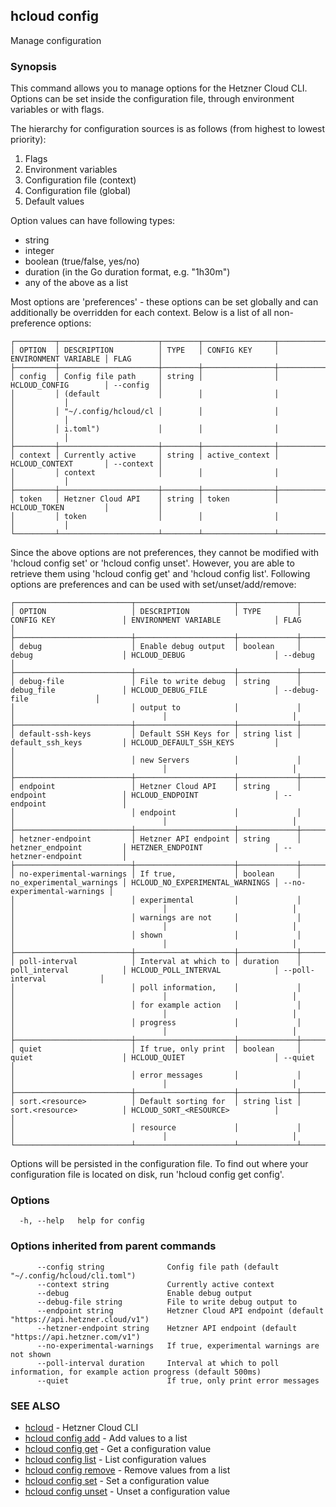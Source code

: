 ## hcloud config

Manage configuration

### Synopsis

This command allows you to manage options for the Hetzner Cloud CLI. Options can be set inside the
configuration file, through environment variables or with flags. 

The hierarchy for configuration sources is as follows (from highest to lowest priority):
1. Flags
2. Environment variables
3. Configuration file (context)
4. Configuration file (global)
5. Default values

Option values can have following types:
 - string
 - integer
 - boolean (true/false, yes/no)
 - duration (in the Go duration format, e.g. "1h30m")
 - any of the above as a list

Most options are 'preferences' - these options can be set globally and can additionally be overridden
for each context. Below is a list of all non-preference options:

```
┌─────────┬──────────────────────┬────────┬────────────────┬──────────────────────┬───────────┐
│ OPTION  │ DESCRIPTION          │ TYPE   │ CONFIG KEY     │ ENVIRONMENT VARIABLE │ FLAG      │
├─────────┼──────────────────────┼────────┼────────────────┼──────────────────────┼───────────┤
│ config  │ Config file path     │ string │                │ HCLOUD_CONFIG        │ --config  │
│         │ (default             │        │                │                      │           │
│         │ "~/.config/hcloud/cl │        │                │                      │           │
│         │ i.toml")             │        │                │                      │           │
├─────────┼──────────────────────┼────────┼────────────────┼──────────────────────┼───────────┤
│ context │ Currently active     │ string │ active_context │ HCLOUD_CONTEXT       │ --context │
│         │ context              │        │                │                      │           │
├─────────┼──────────────────────┼────────┼────────────────┼──────────────────────┼───────────┤
│ token   │ Hetzner Cloud API    │ string │ token          │ HCLOUD_TOKEN         │           │
│         │ token                │        │                │                      │           │
└─────────┴──────────────────────┴────────┴────────────────┴──────────────────────┴───────────┘
```

Since the above options are not preferences, they cannot be modified with 'hcloud config set' or 
'hcloud config unset'. However, you are able to retrieve them using 'hcloud config get' and 'hcloud config list'.
Following options are preferences and can be used with set/unset/add/remove:

```
┌──────────────────────────┬──────────────────────┬─────────────┬──────────────────────────┬─────────────────────────────────┬────────────────────────────┐
│ OPTION                   │ DESCRIPTION          │ TYPE        │ CONFIG KEY               │ ENVIRONMENT VARIABLE            │ FLAG                       │
├──────────────────────────┼──────────────────────┼─────────────┼──────────────────────────┼─────────────────────────────────┼────────────────────────────┤
│ debug                    │ Enable debug output  │ boolean     │ debug                    │ HCLOUD_DEBUG                    │ --debug                    │
├──────────────────────────┼──────────────────────┼─────────────┼──────────────────────────┼─────────────────────────────────┼────────────────────────────┤
│ debug-file               │ File to write debug  │ string      │ debug_file               │ HCLOUD_DEBUG_FILE               │ --debug-file               │
│                          │ output to            │             │                          │                                 │                            │
├──────────────────────────┼──────────────────────┼─────────────┼──────────────────────────┼─────────────────────────────────┼────────────────────────────┤
│ default-ssh-keys         │ Default SSH Keys for │ string list │ default_ssh_keys         │ HCLOUD_DEFAULT_SSH_KEYS         │                            │
│                          │ new Servers          │             │                          │                                 │                            │
├──────────────────────────┼──────────────────────┼─────────────┼──────────────────────────┼─────────────────────────────────┼────────────────────────────┤
│ endpoint                 │ Hetzner Cloud API    │ string      │ endpoint                 │ HCLOUD_ENDPOINT                 │ --endpoint                 │
│                          │ endpoint             │             │                          │                                 │                            │
├──────────────────────────┼──────────────────────┼─────────────┼──────────────────────────┼─────────────────────────────────┼────────────────────────────┤
│ hetzner-endpoint         │ Hetzner API endpoint │ string      │ hetzner_endpoint         │ HETZNER_ENDPOINT                │ --hetzner-endpoint         │
├──────────────────────────┼──────────────────────┼─────────────┼──────────────────────────┼─────────────────────────────────┼────────────────────────────┤
│ no-experimental-warnings │ If true,             │ boolean     │ no_experimental_warnings │ HCLOUD_NO_EXPERIMENTAL_WARNINGS │ --no-experimental-warnings │
│                          │ experimental         │             │                          │                                 │                            │
│                          │ warnings are not     │             │                          │                                 │                            │
│                          │ shown                │             │                          │                                 │                            │
├──────────────────────────┼──────────────────────┼─────────────┼──────────────────────────┼─────────────────────────────────┼────────────────────────────┤
│ poll-interval            │ Interval at which to │ duration    │ poll_interval            │ HCLOUD_POLL_INTERVAL            │ --poll-interval            │
│                          │ poll information,    │             │                          │                                 │                            │
│                          │ for example action   │             │                          │                                 │                            │
│                          │ progress             │             │                          │                                 │                            │
├──────────────────────────┼──────────────────────┼─────────────┼──────────────────────────┼─────────────────────────────────┼────────────────────────────┤
│ quiet                    │ If true, only print  │ boolean     │ quiet                    │ HCLOUD_QUIET                    │ --quiet                    │
│                          │ error messages       │             │                          │                                 │                            │
├──────────────────────────┼──────────────────────┼─────────────┼──────────────────────────┼─────────────────────────────────┼────────────────────────────┤
│ sort.<resource>          │ Default sorting for  │ string list │ sort.<resource>          │ HCLOUD_SORT_<RESOURCE>          │                            │
│                          │ resource             │             │                          │                                 │                            │
└──────────────────────────┴──────────────────────┴─────────────┴──────────────────────────┴─────────────────────────────────┴────────────────────────────┘
```

Options will be persisted in the configuration file. To find out where your configuration file is located
on disk, run 'hcloud config get config'.


### Options

```
  -h, --help   help for config
```

### Options inherited from parent commands

```
      --config string              Config file path (default "~/.config/hcloud/cli.toml")
      --context string             Currently active context
      --debug                      Enable debug output
      --debug-file string          File to write debug output to
      --endpoint string            Hetzner Cloud API endpoint (default "https://api.hetzner.cloud/v1")
      --hetzner-endpoint string    Hetzner API endpoint (default "https://api.hetzner.com/v1")
      --no-experimental-warnings   If true, experimental warnings are not shown
      --poll-interval duration     Interval at which to poll information, for example action progress (default 500ms)
      --quiet                      If true, only print error messages
```

### SEE ALSO

* [hcloud](hcloud.md)	 - Hetzner Cloud CLI
* [hcloud config add](hcloud_config_add.md)	 - Add values to a list
* [hcloud config get](hcloud_config_get.md)	 - Get a configuration value
* [hcloud config list](hcloud_config_list.md)	 - List configuration values
* [hcloud config remove](hcloud_config_remove.md)	 - Remove values from a list
* [hcloud config set](hcloud_config_set.md)	 - Set a configuration value
* [hcloud config unset](hcloud_config_unset.md)	 - Unset a configuration value
